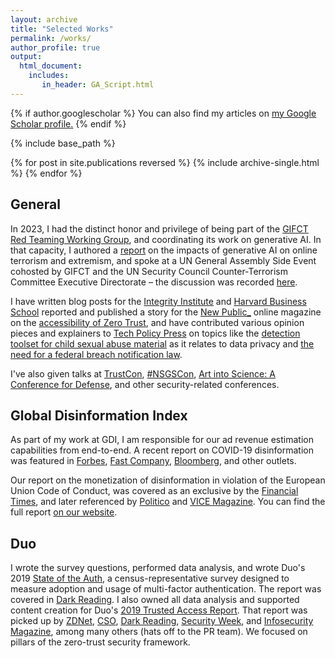 ```yaml
---
layout: archive
title: "Selected Works"
permalink: /works/
author_profile: true
output: 
  html_document:
    includes:
       in_header: GA_Script.html
---
```


{% if author.googlescholar %}
  You can also find my articles on <u><a href="{{author.googlescholar}}">my Google Scholar profile</a>.</u>
{% endif %}

{% include base_path %}

{% for post in site.publications reversed %}
  {% include archive-single.html %}
{% endfor %}

## General

In 2023, I had the distinct honor and privilege of being part of the [GIFCT Red Teaming Working Group](https://gifct.org/year-three-working-groups/#), and coordinating its work on generative AI. In that capacity, I authored a [report](https://gifct.org/wp-content/uploads/2023/09/GIFCT-23WG-0823-GenerativeAI-1.1.pdf) on the impacts of generative AI on online terrorism and extremism, and spoke at a UN General Assembly Side Event cohosted by GIFCT and the UN Security Council Counter-Terrorism Committee Executive Directorate – the discussion was recorded [here](https://gifct.org/2023/09/20/unga2023/).

I have written blog posts for the [Integrity Institute](https://integrityinstitute.org/our-ideas/hear-from-our-fellows/middleware-and-the-customization) and [Harvard Business School](https://digital.hbs.edu/platforms-crowds/how-brands-unwittingly-fund-disinformation/) reported and published a story for the [New Public_](https://newpublic.org/) online magazine on the [accessibility of Zero Trust](https://newpublic.org/article/1954/how-zero-trust-security-locks-out-marginalized-internet-users), and have contributed various opinion pieces and explainers to [Tech Policy Press](https://techpolicy.press/) on topics like the [detection toolset for child sexual abuse material](https://techpolicy.press/new-eu-privacy-rule-may-complicate-moderation-of-child-sexual-abuse-material/) as it relates to data privacy and [the need for a federal breach notification law](https://techpolicy.press/solarwinds-hack-signals-necessity-of-federal-breach-notification-law/).   

I've also given talks at [TrustCon](https://www.trustcon.net/), [#NSGSCon](https://nsgscon.com/), [Art into Science: A Conference for Defense](https://artintoscience.com/), and other security-related conferences.


## Global Disinformation Index

As part of my work at GDI, I am responsible for our ad revenue estimation capabilities from end-to-end. A recent report on COVID-19 disinformation was featured in [Forbes](https://www.forbes.com/sites/isabeltogoh/2020/07/08/google-and-amazon-are-inadvertently-funding-covid-conspiracy-sites-to-the-tune-of-25-million/#521107467d96), [Fast Company](https://www.fastcompany.com/90514329/google-is-placing-ads-next-to-health-misinformation-on-conspiracy-sites), [Bloomberg](https://www.bloomberg.com/news/articles/2020-06-01/google-helps-place-ads-on-sites-amplifying-covid-19-conspiracies), and other outlets.

Our report on the monetization of disinformation in violation of the European Union Code of Conduct, was covered as an exclusive by the [Financial Times](https://www.ft.com/content/5f8a405c-c132-4d9b-a86f-c52884535f3e), and later referenced by [Politico](https://www.politico.eu/newsletter/brussels-playbook/politico-brussels-playbook-stay-home-but-poles-apart-vaccine-info-wars/) and [VICE Magazine](https://www.vice.com/en_us/article/z3bkz9/google-is-putting-amazon-prime-ads-on-russia-backed-sites-spreading-coronavirus-conspiracies). You can find the full report [on our website](https://disinformationindex.org/wp-content/uploads/2020/03/GDI_Adtech_EU.pdf).


## Duo
I wrote the survey questions, performed data analysis, and wrote Duo's 2019 [State of the Auth](https://duo.com/blog/the-2019-state-of-the-auth-report-has-2fa-hit-mainstream-yet), a census-representative survey designed to measure adoption and usage of multi-factor authentication. The report was covered in [Dark Reading](https://www.darkreading.com/application-security/younger-generations-drive-bulk-of-2fa-adoption/d/d-id/1336581).
I also owned all data analysis and supported content creation for Duo's [2019 Trusted Access Report](https://duo.com/resources/ebooks/the-2019-duo-trusted-access-report). That report was picked up by [ZDNet](https://www.zdnet.com/pictures/2019s-tech-security-and-authentication-trends/), [CSO](https://www.csoonline.com/article/3409785/companies-with-zero-trust-network-security-move-toward-biometric-authentication.html), [Dark Reading](https://www.darkreading.com/cloud/security-snapshot-os-authentication-browser-and-cloud-trends/d/d-id/1335262), [Security Week](https://www.securityweek.com/enterprises-showing-increasing-backing-zero-trust-authentication), and [Infosecurity Magazine](https://www.infosecurity-magazine.com/news/businesses-shine-a-light-on-shadow/), among many others (hats off to the PR team). We focused on pillars of the zero-trust security framework.
